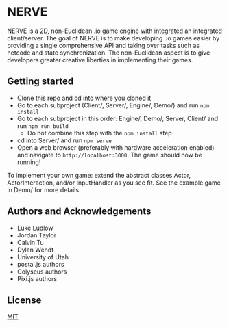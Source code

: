# NERVE

NERVE is a 2D, non-Euclidean .io game engine with integrated an integrated client/server. The goal of NERVE is to make
developing .io games easier by providing a single comprehensive API and taking over tasks such as netcode and state
synchronization. The non-Euclidean aspect is to give developers greater creative liberties in implementing their games.

## Getting started

* Clone this repo and cd into where you cloned it
* Go to each subproject (Client/, Server/, Engine/, Demo/) and run `npm install`
* Go to each subproject in this order: Engine/, Demo/, Server, Client/ and run `npm run build`
  * Do not combine this step with the `npm install` step
* cd into Server/ and run `npm serve`
* Open a web browser (preferably with hardware acceleration enabled) and navigate to `http://localhost:3000`. The game
should now be running!

To implement your own game: extend the abstract classes Actor, ActorInteraction, and/or InputHandler as you see fit.
See the example game in Demo/ for more details.

## Authors and Acknowledgements

* Luke Ludlow
* Jordan Taylor
* Calvin Tu
* Dylan Wendt
* University of Utah
* postal.js authors
* Colyseus authors
* Pixi.js authors

## License
[MIT](./LICENSE.md)
